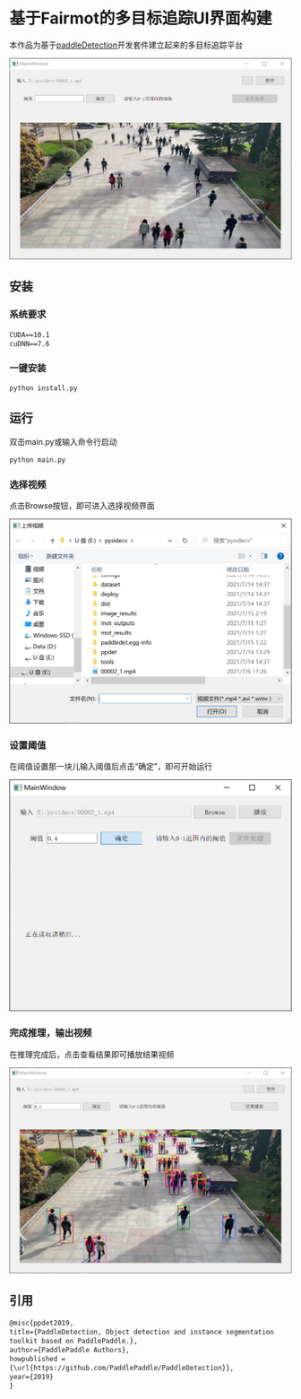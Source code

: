 # 基于Fairmot的多目标追踪UI界面构建
本作品为基于[paddleDetection](https://github.com/PaddlePaddle/PaddleDetection)开发套件建立起来的多目标追踪平台

<div align="center">
  <img src="MOT_UI/image_results/Before.png" width='600'/>
</div>

## 安装
### 系统要求
```
CUDA==10.1
cuDNN==7.6
```
### 一键安装
``` bash
python install.py
```

## 运行
双击main.py或输入命令行启动
``` bash
python main.py
```
### 选择视频
点击Browse按钮，即可进入选择视频界面
<div align="center">
  <img src="MOT_UI/image_results/Upload_Video.png" width='600'/>
</div>

### 设置阈值
在阈值设置那一块儿输入阈值后点击“确定”，即可开始运行
<div align="center">
  <img src="MOT_UI/image_results/Set_Thresh&Begin.png" width='600'/>
</div>

### 完成推理，输出视频
在推理完成后，点击查看结果即可播放结果视频
<div align="center">
  <img src="MOT_UI/image_results/After.png" width='600'/>
</div>

## 引用
```
@misc{ppdet2019,
title={PaddleDetection, Object detection and instance segmentation toolkit based on PaddlePaddle.},
author={PaddlePaddle Authors},
howpublished = {\url{https://github.com/PaddlePaddle/PaddleDetection}},
year={2019}
}
```
